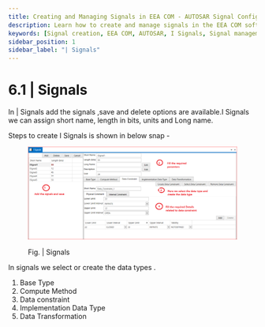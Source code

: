 ```yaml
---
title: Creating and Managing Signals in EEA COM - AUTOSAR Signal Configuration
description: Learn how to create and manage signals in the EEA COM software for AUTOSAR systems. Configure I Signals with parameters such as short name, length (bits), units, and data types like Base Type, Compute Method, and Data Transformation. Ensure accurate data transmission by defining the appropriate signal attributes for your system.
keywords: [Signal creation, EEA COM, AUTOSAR, I Signals, Signal management, Base Type, Compute Method, Data Constraint]
sidebar_position: 1
sidebar_label: "| Signals"
---
```


# 6.1 | Signals
In | Signals add the signals ,save and delete options are available.I Signals we can assign short name, length in bits, units and Long name.

Steps to create I Signals is shown in below snap -

<div class="text--center">

<figure>

![Signals](../assets/image35.webp "- Signals")
<figcaption>Fig. | Signals</figcaption>
</figure>
</div>

In signals we select or create the data types .
1. Base Type
2. Compute Method
3. Data constraint
4. Implementation Data Type
5. Data Transformation 
